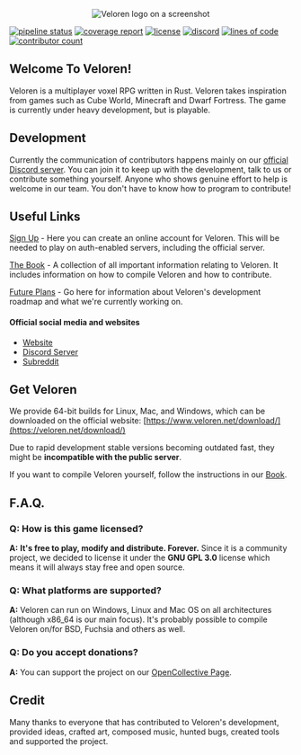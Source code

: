 <p align="center">
	<img alt="Veloren logo on a screenshot" src="https://cdn.discordapp.com/attachments/541307708146581519/712295605170602075/logo.png">
</p>

[![pipeline status](https://gitlab.com/veloren/veloren/badges/master/pipeline.svg)](https://gitlab.com/veloren/veloren/commits/master)
[![coverage report](https://gitlab.com/veloren/veloren/badges/master/coverage.svg)](https://gitlab.com/veloren/veloren/commits/master)
[![license](https://img.shields.io/github/license/veloren/veloren.svg)](https://gitlab.com/veloren/veloren/blob/master/LICENSE)
[![discord](https://img.shields.io/discord/449602562165833758.svg)](https://discord.gg/WEXSY9h)
[![lines of code](https://tokei.rs/b1/gitlab/veloren/veloren)](https://tokei.rs/b1/gitlab/veloren/veloren)
[![contributor count](https://img.shields.io/github/contributors/veloren/veloren)](https://gitlab.com/veloren/veloren/-/graphs/master)

## Welcome To Veloren!

Veloren is a multiplayer voxel RPG written in Rust. Veloren takes inspiration from games such as Cube World, Minecraft and Dwarf Fortress. The game is currently under heavy development, but is playable.

## Development

Currently the communication of contributors happens mainly on our [official Discord server](https://discord.gg/kjwJwjK). You can join it to keep up with the development, talk to us or contribute something yourself. Anyone who shows genuine effort to help is welcome in our team. You don't have to know how to program to contribute!

## Useful Links

[Sign Up](https://veloren.net/account/) - Here you can create an online account for Veloren.
This will be needed to play on auth-enabled servers, including the official server.

[The Book](https://book.veloren.net) - A collection of all important information relating to Veloren. It includes information on how to compile Veloren and how to contribute.

[Future Plans](https://gitlab.com/veloren/veloren/-/milestones) - Go here for information about Veloren's development roadmap and what we're currently working on.

#### Official social media and websites

- [Website](https://veloren.net)
- [Discord Server](https://discord.gg/kjwJwjK)
- [Subreddit](https://www.reddit.com/r/Veloren)

## Get Veloren

We provide 64-bit builds for Linux, Mac, and Windows, which can be downloaded on the official website:
[https://www.veloren.net/download/](https://veloren.net/download/)

Due to rapid development stable versions becoming outdated fast, they might be **incompatible with the public server**.

If you want to compile Veloren yourself, follow the instructions in our [Book](https://book.veloren.net/contributors/introduction.html).

## F.A.Q.

### **Q:** How is this game licensed?

**A:** **It's free to play, modify and distribute. Forever.** Since it is a community project, we decided to license it under the **GNU GPL 3.0** license which means it will always stay free and open source.

### **Q:** What platforms are supported?

**A:** Veloren can run on Windows, Linux and Mac OS on all architectures (although x86_64 is our main focus). It's probably possible to compile Veloren on/for BSD, Fuchsia and others as well.

### **Q:** Do you accept donations?

**A:** You can support the project on our [OpenCollective Page](https://opencollective.com/veloren).

## Credit

Many thanks to everyone that has contributed to Veloren's development, provided ideas, crafted art, composed music, hunted bugs, created tools and supported the project.
